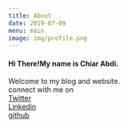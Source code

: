 ```yaml
---
title: About
date: 2019-07-09
menu: main
image: img/profile.png
---
```

#### Hi There!My name is Chiar Abdi. 
Welcome to my blog and website.
<br>
connect with me on 
<br>
[Twitter](https://twitter.com/abdichiar)
<br>
[Linkedin](https://ch.linkedin.com/in/chiar-abdi-16908a146)
<br>
[github](https://github.com/chiarabdy)

